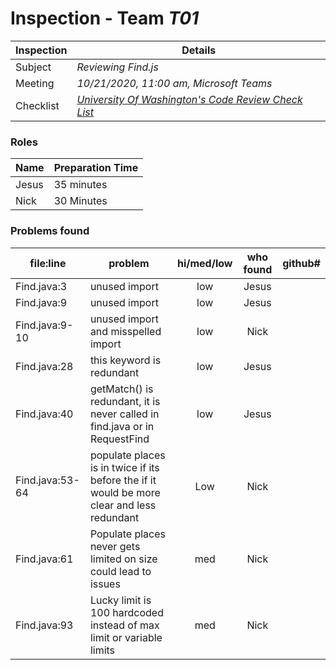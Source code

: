 # Inspection - Team *T01* 
 
| Inspection | Details |
| ----- | ----- |
| Subject | *Reviewing Find.js* |
| Meeting | *10/21/2020, 11:00 am, Microsoft Teams* |
| Checklist | *[University Of Washington's Code Review Check List](https://www.google.com/url?sa=t&rct=j&q=&esrc=s&source=web&cd=&ved=2ahUKEwilifury7TsAhXaGM0KHTllA_oQFjAGegQIARAC&url=https%3A%2F%2Fcourses.cs.washington.edu%2Fcourses%2Fcse403%2F12wi%2Fsections%2F12wi_code_review_checklist.pdf&usg=AOvVaw1FYJUky_S6za5HoAUkwXai)* |

### Roles

| Name | Preparation Time |
| ---- | ---- |
| Jesus | 35 minutes|
| Nick | 30 Minutes |

### Problems found

| file:line | problem | hi/med/low | who found | github#  |
| --- | --- | :---: | :---: | --- |
|Find.java:3| unused import|low|Jesus| | 
|Find.java:9| unused import|low|Jesus| |
| Find.java:9-10 | unused import and misspelled import | low | Nick | |
|Find.java:28| this keyword is redundant | low| Jesus | |
|Find.java:40| getMatch() is redundant, it is never called in find.java or in RequestFind| low| Jesus| |
| Find.java:53-64 | populate places is in twice if its before the if it would be more clear and less redundant | Low | Nick | |
| Find.java:61 | Populate places never gets limited on size could lead to issues | med | Nick | |
| Find.java:93 | Lucky limit is 100 hardcoded instead of max limit or variable limits | med | Nick | |
 

